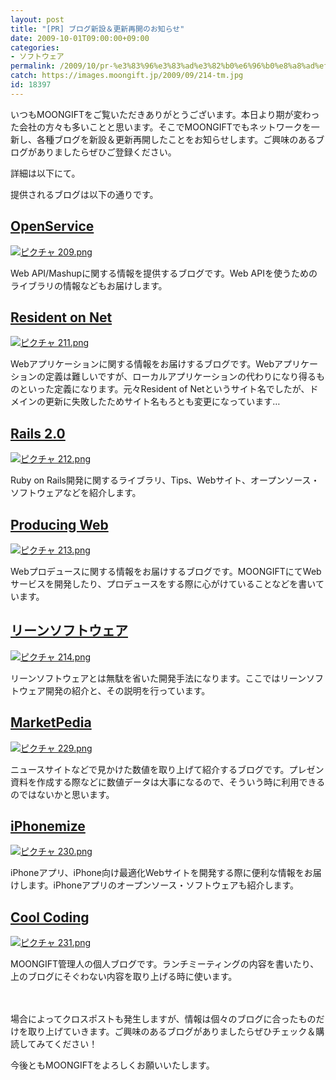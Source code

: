 ```yaml
---
layout: post
title: "[PR] ブログ新設＆更新再開のお知らせ"
date: 2009-10-01T09:00:00+09:00
categories:
- ソフトウェア
permalink: /2009/10/pr-%e3%83%96%e3%83%ad%e3%82%b0%e6%96%b0%e8%a8%ad%ef%bc%86%e6%9b%b4%e6%96%b0%e5%86%8d%e9%96%8b%e3%81%ae%e3%81%8a%e7%9f%a5%e3%82%89%e3%81%9b/
catch: https://images.moongift.jp/2009/09/214-tm.jpg
id: 18397
---
```

いつもMOONGIFTをご覧いただきありがとうございます。本日より期が変わった会社の方々も多いことと思います。そこでMOONGIFTでもネットワークを一新し、各種ブログを新設＆更新再開したことをお知らせします。ご興味のあるブログがありましたらぜひご登録ください。

  

詳細は以下にて。

  
<!--more-->

提供されるブログは以下の通りです。

  

## [OpenService](http://openservice.jp/)
  

[![ピクチャ 209.png](https://images.moongift.jp/2009/09/209-tm.jpg)](https://images.moongift.jp/2009/09/209.png)

  

Web API/Mashupに関する情報を提供するブログです。Web APIを使うためのライブラリの情報などもお届けします。

  

## [Resident on Net](http://residenton.net/)
  
  
[![ピクチャ 211.png](https://images.moongift.jp/2009/09/211-tm.jpg)](https://images.moongift.jp/2009/09/211.png)  
  

Webアプリケーションに関する情報をお届けするブログです。Webアプリケーションの定義は難しいですが、ローカルアプリケーションの代わりになり得るものといった定義になります。元々Resident of Netというサイト名でしたが、ドメインの更新に失敗したためサイト名もろとも変更になっています…

  

## [Rails 2.0](http://rails20.jp/)
  
  
[![ピクチャ 212.png](https://images.moongift.jp/2009/09/212-tm.jpg)](https://images.moongift.jp/2009/09/212.png)  
  

Ruby on Rails開発に関するライブラリ、Tips、Webサイト、オープンソース・ソフトウェアなどを紹介します。

  

## [Producing Web](http://producing-web.com/)
  
  
[![ピクチャ 213.png](https://images.moongift.jp/2009/09/213-tm1.jpg)](https://images.moongift.jp/2009/09/2131.png)  
  

Webプロデュースに関する情報をお届けするブログです。MOONGIFTにてWebサービスを開発したり、プロデュースをする際に心がけていることなどを書いています。

  

## [リーンソフトウェア](http://leansoftware.jp/)
  
  
[![ピクチャ 214.png](https://images.moongift.jp/2009/09/214-tm.jpg)](https://images.moongift.jp/2009/09/214.png)  
  

リーンソフトウェアとは無駄を省いた開発手法になります。ここではリーンソフトウェア開発の紹介と、その説明を行っています。

  

## [MarketPedia](http://marketpedia.jp/)
  
  
[![ピクチャ 229.png](https://images.moongift.jp/2009/09/229-tm.jpg)](https://images.moongift.jp/2009/09/229.png)  
  

ニュースサイトなどで見かけた数値を取り上げて紹介するブログです。プレゼン資料を作成する際などに数値データは大事になるので、そういう時に利用できるのではないかと思います。

  

## [iPhonemize](http://blog.iphonemize.com/)
  
  
[![ピクチャ 230.png](https://images.moongift.jp/2009/09/230-tm.jpg)](https://images.moongift.jp/2009/09/230.png)  
  

iPhoneアプリ、iPhone向け最適化Webサイトを開発する際に便利な情報をお届けします。iPhoneアプリのオープンソース・ソフトウェアも紹介します。

  

## [Cool Coding](http://coolcoding.com/)
  
  
[![ピクチャ 231.png](https://images.moongift.jp/2009/09/231-tm.jpg)](https://images.moongift.jp/2009/09/231.png)  
  

MOONGIFT管理人の個人ブログです。ランチミーティングの内容を書いたり、上のブログにそぐわない内容を取り上げる時に使います。

  

　

  

場合によってクロスポストも発生しますが、情報は個々のブログに合ったものだけを取り上げていきます。ご興味のあるブログがありましたらぜひチェック＆購読してみてください！

  

今後ともMOONGIFTをよろしくお願いいたします。

  
